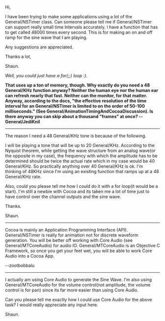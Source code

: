 Hi,

I have been trying to make some applications using a lot of the General/NSTimer class. Can someone please tell me if General/NSTimer can support really small time Intervals accurately. I have a function that has to get called 48000 times every second. This is for making an on and off ramp for the sine wave that I am playing. 

Any suggestions are appreciated.

Thanks a lot,
 
Shaun.



*Well, you could just have a for(;;) loop :).*

**That uses up a ton of memory, though. Why exactly do you need a 48 General/KHz function anyway? Neither the human eye nor the human ear can refresh nearly that fast. Neither can the monitor, for that matter. Anyway, according to the docs, "the effective resolution of the time interval for an General/NSTimer is limited to on the order of 50-100 milliseconds." (See General/AnimationTimingAndCocoaDiscussion). Is there anyway you can skip about a thousand "frames" at once? --General/JediKnil** 

----

The reason I need a 48 General/KHz tone is because of the following. 

I will be playing a tone that will be up to 20 General/KHz. According to the Nyquist theorem, while getting the wave structure from an analog wave(or the opposite in my case), the frequency with which the amplitude has to be determined should be twice the actual rate which in my case would be 40 General/KHz. So practically anything over 40 General/KHz is ok. I'm thinking of 48KHz since I'm using an existing function that ramps up at a 48 General/KHz rate.

Also, could you please tell me how I could do it with a for loop(it would be a start). I'm still a newbie with Cocoa and its taken me a lot of time just to have control over the channel outputs and the sine wave. 

Thanks.

Shaun.


----

Cocoa is mainly an Application Programming Interface (API). General/NSTimer is really for animation not for discrete waveform generation. You will be better off working with Core Audio (see General/MTCoreAudio) for audio IO. General/MTCoreAudio is an Objective C Framework, so once you get your feet wet, you will be able to work Core Audio into a Cocoa App. 

--zootbobbalu

----

I actually am using Core Audio to generate the Sine Wave. I'm also using General/MTCoreAudio for the volume control(not amplitude, the volume control is for pan) since its far more easier than using Core Audio.

Can you please tell me exactly how I could use Core Audio for the above task? I would really appreciate any input here.

Shaun.